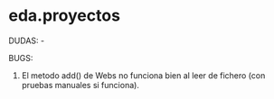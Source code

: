 # eda.proyectos

DUDAS: -

BUGS:
  1. El metodo add() de Webs no funciona bien al leer de fichero (con pruebas manuales si funciona).
